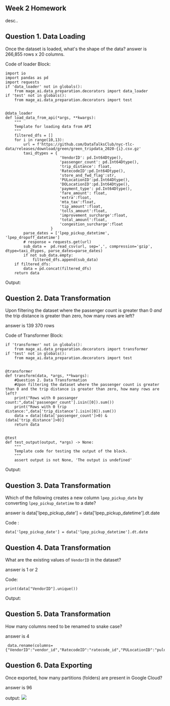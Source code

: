 ## Week 2 Homework
desc..

## Question 1. Data Loading

Once the dataset is loaded, what's the shape of the data?
answer is 266,855 rows x 20 columns.

Code of loader Block:
```
import io
import pandas as pd
import requests
if 'data_loader' not in globals():
    from mage_ai.data_preparation.decorators import data_loader
if 'test' not in globals():
    from mage_ai.data_preparation.decorators import test


@data_loader
def load_data_from_api(*args, **kwargs):
    """
    Template for loading data from API
    """
    filtered_dfs = []
    for i in range(10,13):
        url = f'https://github.com/DataTalksClub/nyc-tlc-data/releases/download/green/green_tripdata_2020-{i}.csv.gz'
        taxi_dtypes = {
                        'VendorID': pd.Int64Dtype(),
                        'passenger_count': pd.Int64Dtype(),
                        'trip_distance': float,
                        'RatecodeID':pd.Int64Dtype(),
                        'store_and_fwd_flag':str,
                        'PULocationID':pd.Int64Dtype(),
                        'DOLocationID':pd.Int64Dtype(),
                        'payment_type': pd.Int64Dtype(),
                        'fare_amount': float,
                        'extra':float,
                        'mta_tax':float,
                        'tip_amount':float,
                        'tolls_amount':float,
                        'improvement_surcharge':float,
                        'total_amount':float,
                        'congestion_surcharge':float
                    }
        parse_dates = ['lpep_pickup_datetime', 'lpep_dropoff_datetime']
        # response = requests.get(url)
        sub_data =  pd.read_csv(url, sep=',', compression='gzip', dtype=taxi_dtypes, parse_dates=parse_dates)
        if not sub_data.empty:
            filtered_dfs.append(sub_data)
    if filtered_dfs:
        data = pd.concat(filtered_dfs)
    return data
```
Output:

## Question 2. Data Transformation

Upon filtering the dataset where the passenger count is greater than 0 _and_ the trip distance is greater than zero, how many rows are left?

answer is 139 370 rows

Code of Transformer Block:
```
if 'transformer' not in globals():
    from mage_ai.data_preparation.decorators import transformer
if 'test' not in globals():
    from mage_ai.data_preparation.decorators import test


@transformer
def transform(data, *args, **kwargs):
    #Question 2. Data Transformation
    #Upon filtering the dataset where the passenger count is greater than 0 and the trip distance is greater than zero, how many rows are left?
    print("Rows with 0 passanger count:",data['passenger_count'].isin([0]).sum())
    print("Rows with 0 trip distance:",data['trip_distance'].isin([0]).sum())
    data = data[(data['passenger_count']>0) & (data['trip_distance']>0)]
    return data


@test
def test_output(output, *args) -> None:
    """
    Template code for testing the output of the block.
    """
    assert output is not None, 'The output is undefined'
```
Output:

## Question 3. Data Transformation

Which of the following creates a new column `lpep_pickup_date` by converting `lpep_pickup_datetime` to a date?

answer is data['lpep_pickup_date'] = data['lpep_pickup_datetime'].dt.date

Code :
```
data['lpep_pickup_date'] = data['lpep_pickup_datetime'].dt.date
```

## Question 4. Data Transformation

What are the existing values of `VendorID` in the dataset?

answer is 1 or 2

Code:
```
print(data["VendorID"].unique())
```
Output:

## Question 5. Data Transformation

How many columns need to be renamed to snake case?

answer is 4

```
 data.rename(columns={"VendorID":"vendor_id","RatecodeID":"ratecode_id","PULocationID":"pulocation_id","DOLocationID":"dulocation_id"},inplace=True)
```

## Question 6. Data Exporting

Once exported, how many partitions (folders) are present in Google Cloud?

answer is 96

output:
<img src="images/architecture/arch_v3_workshops.jpg" />


